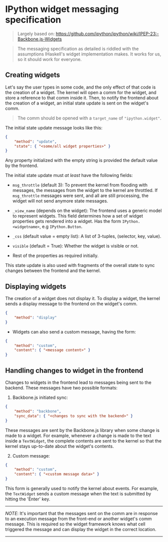 # IPython widget messaging specification

> Largely based on: https://github.com/ipython/ipython/wiki/IPEP-23:-Backbone.js-Widgets

> The messaging specification as detailed is riddled with the assumptions IHaskell's widget
> implementation makes. It works for us, so it should work for everyone.

## Creating widgets

Let's say the user types in some code, and the only effect of that code is the creation of a widget.
The kernel will open a comm for the widget, and store a reference to that comm inside it. Then, to
notify the frontend about the creation of a widget, an initial state update is sent on the widget's comm.

> The comm should be opened with a `target_name` of `"ipython.widget"`.

The initial state update message looks like this:

```json
{
    "method": "update",
    "state": { "<some/all widget properties>" }
}
```

Any property initialized with the empty string is provided the default value by the frontend.

The initial state update must *at least* have the following fields:

  - `msg_throttle` (default 3): To prevent the kernel from flooding with messages, the messages from
    the widget to the kernel are throttled. If `msg_throttle` messages were sent, and all are still
    processing, the widget will not send anymore state messages.

  - `_view_name` (depends on the widget): The frontend uses a generic model to represent
    widgets. This field determines how a set of widget properties gets rendered into a
    widget. Has the form `IPython.<widgetname>`, e.g `IPython.Button`.

  - `_css` (default value = empty list): A list of 3-tuples, (selector, key, value).

  - `visible` (default = True): Whether the widget is visible or not.

  - Rest of the properties as required initially.

This state update is also used with fragments of the overall state to sync changes between the
frontend and the kernel.

## Displaying widgets

The creation of a widget does not display it. To display a widget, the kernel sends a display
message to the frontend on the widget's comm.

```json
{
    "method": "display"
}
```

* Widgets can also send a custom message, having the form:

```json
{
    "method": "custom",
    "content": { "<message content>" }
}
```

## Handling changes to widget in the frontend

Changes to widgets in the frontend lead to messages being sent to the backend. These messages have
two possible formats:

1. Backbone.js initiated sync:

```json
{
    "method": "backbone",
    "sync_data": { "<changes to sync with the backend>" }
}
```

These messages are sent by the Backbone.js library when some change is made to a widget. For
example, whenever a change is made to the text inside a `TextWidget`, the complete contents are sent
to the kernel so that the kernel stays up-to-date about the widget's contents.

2. Custom message:

```json
{
    "method": "custom",
    "content": { "<custom message data>" }
}
```

This form is generally used to notify the kernel about events. For example, the `TextWidget` sends a
custom message when the text is submitted by hitting the 'Enter' key.

---

*NOTE*: It's important that the messages sent on the comm are in response to an execution message
 from the front-end or another widget's comm message. This is required so the widget framework knows
 what cell triggered the message and can display the widget in the correct location.

---
